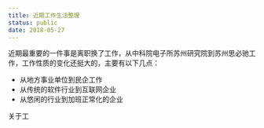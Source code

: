 ```yaml
---
title: 近期工作生活整理
status: public
date: 2018-05-27
---
```

近期最重要的一件事是离职换了工作，从中科院电子所苏州研究院到苏州思必驰工作，工作性质的变化还挺大的，主要有以下几点：
- 从地方事业单位到民企工作
- 从传统的软件行业到互联网企业
- 从悠闲的行业到加班正常化的企业

关于工
